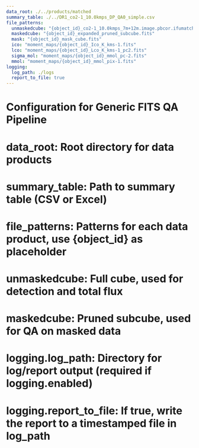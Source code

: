 ```yaml
---
data_root: ./../products/matched
summary_table: ./../DR1_co2-1_10.0kmps_DP_QA0_simple.csv
file_patterns:
  unmaskedcube: "{object_id}_co2-1_10.0kmps_7m+12m.image.pbcor.ifumatched.fits"
  maskedcube: "{object_id}_expanded_pruned_subcube.fits"
  mask: "{object_id}_mask_cube.fits"
  ico: "moment_maps/{object_id}_Ico_K_kms-1.fits"
  lco: "moment_maps/{object_id}_Lco_K_kms-1_pc2.fits"
  sigma_mol: "moment_maps/{object_id}_mmol_pc-2.fits"
  mmol: "moment_maps/{object_id}_mmol_pix-1.fits"
logging:
  log_path: ./logs
  report_to_file: true
---
```

# Configuration for Generic FITS QA Pipeline
#
# data_root: Root directory for data products
# summary_table: Path to summary table (CSV or Excel)
# file_patterns: Patterns for each data product, use {object_id} as placeholder
#   unmaskedcube: Full cube, used for detection and total flux
#   maskedcube: Pruned subcube, used for QA on masked data
# logging.log_path: Directory for log/report output (required if logging.enabled)
# logging.report_to_file: If true, write the report to a timestamped file in log_path 